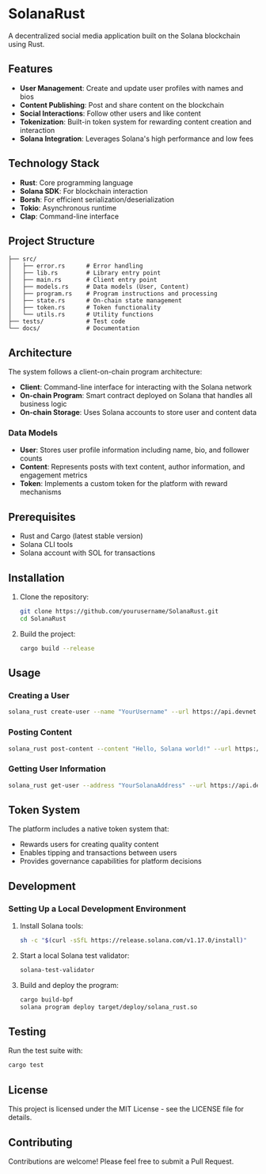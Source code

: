 # SolanaRust

A decentralized social media application built on the Solana blockchain using Rust.

## Features

- **User Management**: Create and update user profiles with names and bios
- **Content Publishing**: Post and share content on the blockchain
- **Social Interactions**: Follow other users and like content
- **Tokenization**: Built-in token system for rewarding content creation and interaction
- **Solana Integration**: Leverages Solana's high performance and low fees

## Technology Stack

- **Rust**: Core programming language
- **Solana SDK**: For blockchain interaction
- **Borsh**: For efficient serialization/deserialization
- **Tokio**: Asynchronous runtime
- **Clap**: Command-line interface

## Project Structure

```
├── src/
│   ├── error.rs      # Error handling
│   ├── lib.rs        # Library entry point
│   ├── main.rs       # Client entry point
│   ├── models.rs     # Data models (User, Content)
│   ├── program.rs    # Program instructions and processing
│   ├── state.rs      # On-chain state management
│   ├── token.rs      # Token functionality
│   └── utils.rs      # Utility functions
├── tests/            # Test code
└── docs/             # Documentation
```

## Architecture

The system follows a client-on-chain program architecture:

- **Client**: Command-line interface for interacting with the Solana network
- **On-chain Program**: Smart contract deployed on Solana that handles all business logic
- **On-chain Storage**: Uses Solana accounts to store user and content data

### Data Models

- **User**: Stores user profile information including name, bio, and follower counts
- **Content**: Represents posts with text content, author information, and engagement metrics
- **Token**: Implements a custom token for the platform with reward mechanisms

## Prerequisites

- Rust and Cargo (latest stable version)
- Solana CLI tools
- Solana account with SOL for transactions

## Installation

1. Clone the repository:
   ```bash
   git clone https://github.com/yourusername/SolanaRust.git
   cd SolanaRust
   ```

2. Build the project:
   ```bash
   cargo build --release
   ```

## Usage

### Creating a User

```bash
solana_rust create-user --name "YourUsername" --url https://api.devnet.solana.com
```

### Posting Content

```bash
solana_rust post-content --content "Hello, Solana world!" --url https://api.devnet.solana.com
```

### Getting User Information

```bash
solana_rust get-user --address "YourSolanaAddress" --url https://api.devnet.solana.com
```

## Token System

The platform includes a native token system that:

- Rewards users for creating quality content
- Enables tipping and transactions between users
- Provides governance capabilities for platform decisions

## Development

### Setting Up a Local Development Environment

1. Install Solana tools:
   ```bash
   sh -c "$(curl -sSfL https://release.solana.com/v1.17.0/install)"
   ```

2. Start a local Solana test validator:
   ```bash
   solana-test-validator
   ```

3. Build and deploy the program:
   ```bash
   cargo build-bpf
   solana program deploy target/deploy/solana_rust.so
   ```

## Testing

Run the test suite with:

```bash
cargo test
```

## License

This project is licensed under the MIT License - see the LICENSE file for details.

## Contributing

Contributions are welcome! Please feel free to submit a Pull Request.
